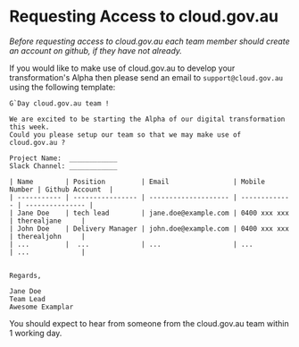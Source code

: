 # Requesting Access to cloud.gov.au

_Before requesting access to cloud.gov.au each team member should create an account on github, if they have not already._

If you would like to make use of cloud.gov.au to develop your transformation's Alpha then please send an email to `support@cloud.gov.au` using the following template:

``` language-none
G`Day cloud.gov.au team !

We are excited to be starting the Alpha of our digital transformation this week.
Could you please setup our team so that we may make use of cloud.gov.au ?

Project Name:  ____________
Slack Channel: ____________

| Name        | Position         | Email                | Mobile Number | Github Account  |
| ----------- | ---------------- | -------------------- | ------------- | --------------- |
| Jane Doe    | tech lead        | jane.doe@example.com | 0400 xxx xxx  | therealjane     |
| John Doe    | Delivery Manager | john.doe@example.com | 0400 xxx xxx  | therealjohn     |
| ...         |  ...             | ...                  | ...           | ...             |


Regards,

Jane Doe
Team Lead
Awesome Examplar

```

You should expect to hear from someone from the cloud.gov.au team within 1 working day.
